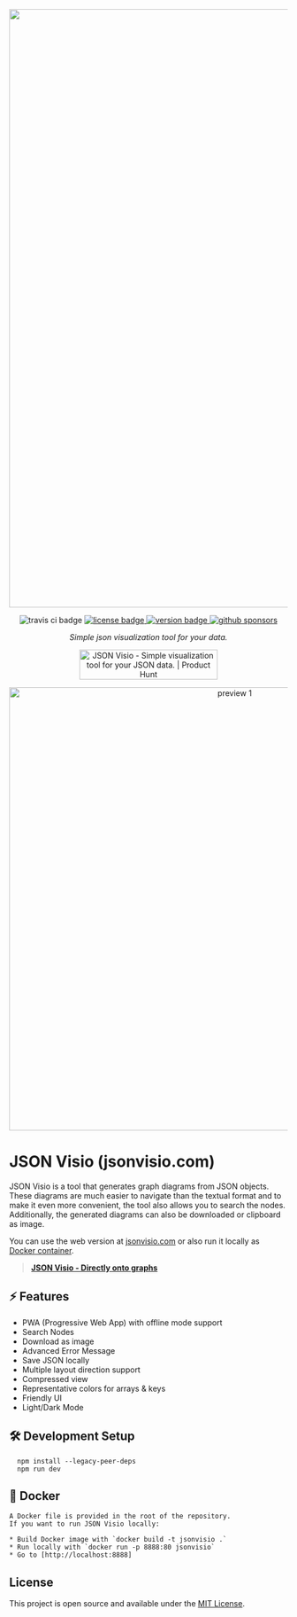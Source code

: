 <center>
  <a href="https://jsonvisio.com">
    <img width="1080" alt="jsonvisio" src="https://user-images.githubusercontent.com/47941171/182015412-f048058e-6e31-4cf6-bcfc-ab9ba3f6e005.png">
  </a>
</center>

<p>
    <p align="center">
        <img alt="travis ci badge" src="https://img.shields.io/travis/com/AykutSarac/jsonvisio.com/main?style=flat-square" />
      <a href="https://github.com/AykutSarac/jsonvisio.com/blob/main/LICENSE">
        <img alt="license badge" src="https://img.shields.io/github/license/AykutSarac/jsonvisio.com?style=flat-square" />
      </a>
      <a href="https://github.com/AykutSarac/jsonvisio.com/releases">
        <img alt="version badge" src="https://img.shields.io/github/package-json/v/AykutSarac/jsonvisio.com?color=brightgreen&style=flat-square" />
      </a>
      <a href="https://github.com/sponsors/AykutSarac">
        <img alt="github sponsors" src="https://img.shields.io/github/sponsors/AykutSarac?style=flat-square" />
      </a>
  </p>
  <p align="center">
    <i>Simple json visualization tool for your data.</i>
    <p align="center">
    <a href="https://www.producthunt.com/posts/json-visio?utm_source=badge-featured&utm_medium=badge&utm_souce=badge-json&#0045;visio" target="_blank"><img src="https://api.producthunt.com/widgets/embed-image/v1/featured.svg?post_id=332281&theme=light" alt="JSON&#0032;Visio - Simple&#0032;visualization&#0032;tool&#0032;for&#0032;your&#0032;JSON&#0032;data&#0046; | Product Hunt" style="width: 250px; height: 54px;" width="250" height="54" /></a>
    </p>
  </p>

  <p align="center">
      <img width="800" src="https://jsonvisio.com/jsonvisio-screenshot.png" alt="preview 1" />
  </p>


# JSON Visio (jsonvisio.com)
JSON Visio is a tool that generates graph diagrams from JSON objects. These diagrams are much easier to navigate than the textual format and to make it even more convenient, the tool also allows you to search the nodes. Additionally, the generated diagrams can also be downloaded or clipboard as image.

You can use the web version at [jsonvisio.com](https://jsonvisio.com) or also run it locally as [Docker container](https://github.com/AykutSarac/jsonvisio.com#-docker).

> <b><a href="https://jsonvisio.com">JSON Visio - Directly onto graphs</a></b>

## ⚡️ Features
* PWA (Progressive Web App) with offline mode support
* Search Nodes
* Download as image
* Advanced Error Message
* Save JSON locally
* Multiple layout direction support
* Compressed view
* Representative colors for arrays & keys
* Friendly UI
* Light/Dark Mode


## 🛠 Development Setup

```console
  npm install --legacy-peer-deps
  npm run dev
```
  
## 🐳 Docker

```
A Docker file is provided in the root of the repository.
If you want to run JSON Visio locally:
  
* Build Docker image with `docker build -t jsonvisio .`
* Run locally with `docker run -p 8888:80 jsonvisio`
* Go to [http://localhost:8888]
```

## License

This project is open source and available under the [MIT License](LICENSE).
